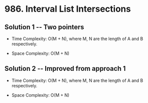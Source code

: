 # 986. Interval List Intersections

## Solution 1 -- Two pointers

* Time Complexity: O(M + N), where M, N are the length of A and B respectively.

* Space Complexity: O(M + N)

## Solution 2 -- Improved from approach 1

* Time Complexity: O(M + N), where M, N are the length of A and B respectively.

* Space Complexity: O(M + N)